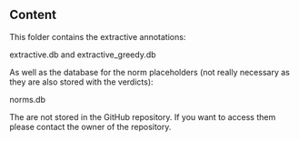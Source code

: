 ## Content

This folder contains the extractive annotations:

extractive.db and extractive_greedy.db

As well as the database for the norm placeholders (not really necessary as they are also stored with the verdicts):

norms.db

The are not stored in the GitHub repository. If you want to access them please contact the owner of the repository.

